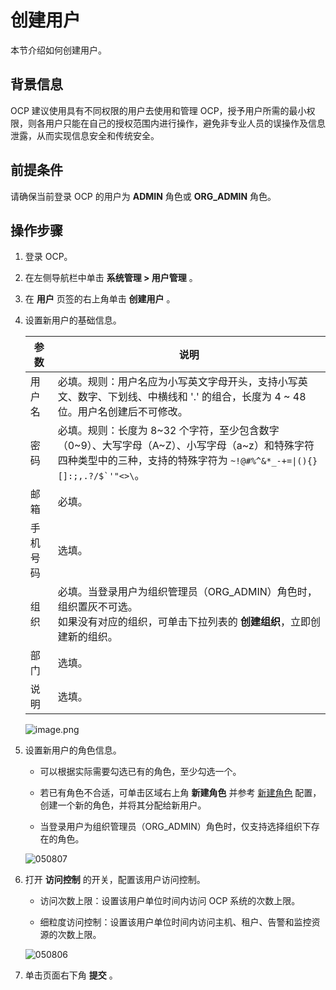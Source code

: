 # 创建用户

本节介绍如何创建用户。

## 背景信息

OCP 建议使用具有不同权限的用户去使用和管理 OCP，授予用户所需的最小权限，则各用户只能在自己的授权范围内进行操作，避免非专业人员的误操作及信息泄露，从而实现信息安全和传统安全。

## 前提条件

请确保当前登录 OCP 的用户为 **ADMIN** 角色或 **ORG_ADMIN** 角色。

## 操作步骤

1. 登录 OCP。

2. 在左侧导航栏中单击 **系统管理 > 用户管理** 。

3. 在 **用户** 页签的右上角单击 **创建用户** 。

4. 设置新用户的基础信息。

   |  参数     |       说明         |
   |-----------|---------------------------------------|
   | 用户名    | 必填。规则：用户名应为小写英文字母开头，支持小写英文、数字、下划线、中横线和 '.' 的组合，长度为 4 \~ 48 位。用户名创建后不可修改。   |
   | 密码      | 必填。规则：长度为 8\~32 个字符，至少包含数字（0\~9）、大写字母（A\~Z）、小写字母（a\~z）和特殊字符四种类型中的三种，支持的特殊字符为 <code>~!@#%^&*_-+=\|(){}[]:;,.?/$`'"<>\\</code>。 |
   | 邮箱      | 必填。         |
   | 手机号码  | 选填。         |
   | 组织      | 必填。当登录用户为组织管理员（ORG_ADMIN）角色时，组织置灰不可选。</br>如果没有对应的组织，可单击下拉列表的 **创建组织**，立即创建新的组织。          |
   | 部门      | 选填。         |
   | 说明      | 选填。         |

   ![image.png](https://obbusiness-private.oss-cn-shanghai.aliyuncs.com/doc/img/ocp/434/202412091405.png)

5. 设置新用户的角色信息。

   * 可以根据实际需要勾选已有的角色，至少勾选一个。

   * 若已有角色不合适，可单击区域右上角 **新建角色** 并参考 [新建角色](../1600.system-management-features/200.manage-users/200.manage-a-role/100.create-a-role.md) 配置，创建一个新的角色，并将其分配给新用户。

   * 当登录用户为组织管理员（ORG_ADMIN）角色时，仅支持选择组织下存在的角色。

   ![050807](https://obbusiness-private.oss-cn-shanghai.aliyuncs.com/doc/img/ocp/434/202412091406.png)

6. 打开 **访问控制** 的开关，配置该用户访问控制。

   * 访问次数上限：设置该用户单位时间内访问 OCP 系统的次数上限。

   * 细粒度访问控制：设置该用户单位时间内访问主机、租户、告警和监控资源的次数上限。

   ![050806](https://obbusiness-private.oss-cn-shanghai.aliyuncs.com/doc/img/ocp/434/202412091407.png)

7. 单击页面右下角 **提交** 。
